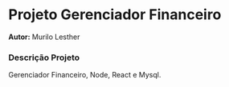 # Projeto Gerenciador Financeiro

**Autor:** Murilo Lesther

### Descrição Projeto

Gerenciador Financeiro, Node, React e Mysql.

